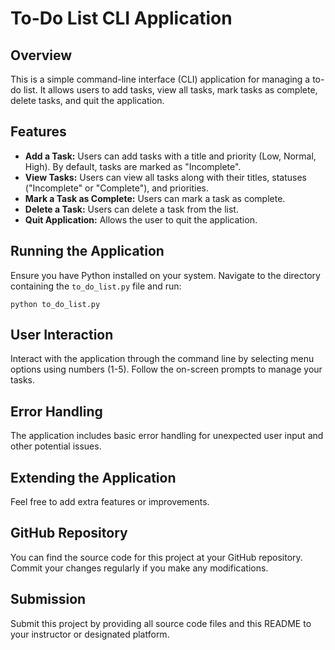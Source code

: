 
# To-Do List CLI Application

## Overview
This is a simple command-line interface (CLI) application for managing a to-do list. It allows users to add tasks, view all tasks, mark tasks as complete, delete tasks, and quit the application.

## Features
- **Add a Task:** Users can add tasks with a title and priority (Low, Normal, High). By default, tasks are marked as "Incomplete".
- **View Tasks:** Users can view all tasks along with their titles, statuses ("Incomplete" or "Complete"), and priorities.
- **Mark a Task as Complete:** Users can mark a task as complete.
- **Delete a Task:** Users can delete a task from the list.
- **Quit Application:** Allows the user to quit the application.

## Running the Application
Ensure you have Python installed on your system. Navigate to the directory containing the `to_do_list.py` file and run:

```
python to_do_list.py
```

## User Interaction
Interact with the application through the command line by selecting menu options using numbers (1-5). Follow the on-screen prompts to manage your tasks.

## Error Handling
The application includes basic error handling for unexpected user input and other potential issues.

## Extending the Application
Feel free to add extra features or improvements.

## GitHub Repository
You can find the source code for this project at your GitHub repository. Commit your changes regularly if you make any modifications.

## Submission
Submit this project by providing all source code files and this README to your instructor or designated platform.
